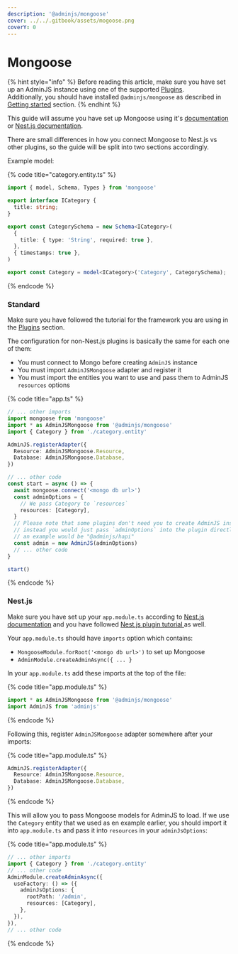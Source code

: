 ```yaml
---
description: '@adminjs/mongoose'
cover: ../../.gitbook/assets/mogoose.png
coverY: 0
---
```


# Mongoose

{% hint style="info" %}
Before reading this article, make sure you have set up an AdminJS instance using one of the supported [Plugins](../plugins/).\
Additionally, you should have installed `@adminjs/mongoose` as described in [Getting started](../getting-started.md) section.
{% endhint %}

This guide will assume you have set up Mongoose using it's [documentation](https://mongoosejs.com/docs/index.html) or [Nest.js documentation](https://docs.nestjs.com/recipes/sql-sequelize).

There are small differences in how you connect Mongoose to Nest.js vs other plugins, so the guide will be split into two sections accordingly.

Example model:

{% code title="category.entity.ts" %}
```typescript
import { model, Schema, Types } from 'mongoose'

export interface ICategory {
  title: string;
}

export const CategorySchema = new Schema<ICategory>(
  {
    title: { type: 'String', required: true },
  },
  { timestamps: true },
)

export const Category = model<ICategory>('Category', CategorySchema);
```
{% endcode %}

### Standard

Make sure you have followed the tutorial for the framework you are using in the [Plugins](../plugins/) section.

The configuration for non-Nest.js plugins is basically the same for each one of them:

* You must connect to Mongo before creating `AdminJS` instance
* You must import `AdminJSMongoose` adapter and register it
* You must import the entities you want to use and pass them to AdminJS `resources` options

{% code title="app.ts" %}
```typescript
// ... other imports
import mongoose from 'mongoose'
import * as AdminJSMongoose from '@adminjs/mongoose'
import { Category } from './category.entity'

AdminJS.registerAdapter({
  Resource: AdminJSMongoose.Resource,
  Database: AdminJSMongoose.Database,
})

// ... other code
const start = async () => {
  await mongoose.connect('<mongo db url>')
  const adminOptions = {
    // We pass Category to `resources`
    resources: [Category],
  }
  // Please note that some plugins don't need you to create AdminJS instance manually,
  // instead you would just pass `adminOptions` into the plugin directly,
  // an example would be "@adminjs/hapi"
  const admin = new AdminJS(adminOptions)
  // ... other code
}

start()
```
{% endcode %}

### Nest.js

Make sure you have set up your `app.module.ts` according to [Nest.js documentation](https://docs.nestjs.com/techniques/mongodb) and you have followed [Nest.js plugin tutorial ](../plugins/nest.md)as well.

Your `app.module.ts` should have `imports` option which contains:

* `MongooseModule.forRoot('<mongo db url>')` to set up Mongoose
* `AdminModule.createAdminAsync({ ... }`

In your `app.module.ts` add these imports at the top of the file:

{% code title="app.module.ts" %}
```typescript
import * as AdminJSMongoose from '@adminjs/mongoose'
import AdminJS from 'adminjs'
```
{% endcode %}

Following this, register `AdminJSMongoose` adapter somewhere after your imports:

{% code title="app.module.ts" %}
```typescript
AdminJS.registerAdapter({
  Resource: AdminJSMongoose.Resource,
  Database: AdminJSMongoose.Database,
})
```
{% endcode %}

This will allow you to pass Mongoose models for AdminJS to load. If we use the `Category` entity that we used as en example earlier, you should import it into `app.module.ts` and pass it into `resources` in your `adminJsOptions`:

{% code title="app.module.ts" %}
```typescript
// ... other imports
import { Category } from './category.entity'
// ... other code
AdminModule.createAdminAsync({
  useFactory: () => ({
    adminJsOptions: {
      rootPath: '/admin',
      resources: [Category],
    },
  }),
}),
// ... other code
```
{% endcode %}

